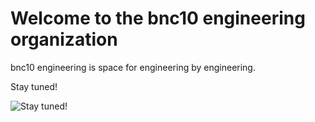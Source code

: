 # Welcome to the bnc10 engineering organization

bnc10 engineering is space for engineering by engineering.

Stay tuned!

![Stay tuned!](https://media.giphy.com/media/joQyQmBZLfHivWY60o/giphy.gif)
